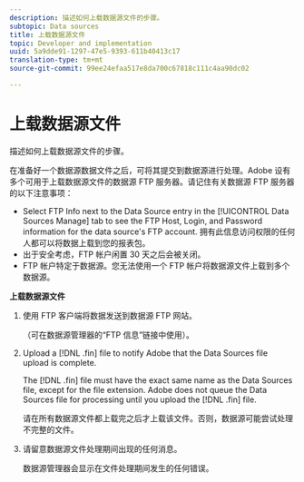 ```yaml
---
description: 描述如何上载数据源文件的步骤。
subtopic: Data sources
title: 上载数据源文件
topic: Developer and implementation
uuid: 5a9dde91-1297-47e5-9393-611b40413c17
translation-type: tm+mt
source-git-commit: 99ee24efaa517e8da700c67818c111c4aa90dc02

---
```



# 上载数据源文件

描述如何上载数据源文件的步骤。

在准备好一个数据源数据文件之后，可将其提交到数据源进行处理。Adobe 设有多个可用于上载数据源文件的数据源 FTP 服务器。请记住有关数据源 FTP 服务器的以下注意事项：

* Select FTP Info next to the Data Source entry in the [!UICONTROL Data Sources Manage] tab to see the FTP Host, Login, and Password information for the data source's FTP account. 拥有此信息访问权限的任何人都可以将数据上载到您的报表包。
* 出于安全考虑，FTP 帐户闲置 30 天之后会被关闭。
* FTP 帐户特定于数据源。您无法使用一个 FTP 帐户将数据源文件上载到多个数据源。

**上载数据源文件**

1. 使用 FTP 客户端将数据发送到数据源 FTP 网站。

   （可在数据源管理器的“FTP 信息”链接中使用）。

1. Upload a [!DNL .fin] file to notify Adobe that the Data Sources file upload is complete.

   The [!DNL .fin] file must have the exact same name as the Data Sources file, except for the file extension. Adobe does not queue the Data Sources file for processing until you upload the [!DNL .fin] file.

   请在所有数据源文件都上载完之后才上载该文件。否则，数据源可能尝试处理不完整的文件。
1. 请留意数据源文件处理期间出现的任何消息。

   数据源管理器会显示在文件处理期间发生的任何错误。

